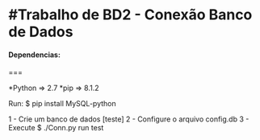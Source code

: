 #Trabalho de BD2 - Conexão Banco de Dados
===

#### Dependencias:
===

*Python => 2.7
*pip => 8.1.2

Run:
 $ pip install MySQL-python

1 - Crie um banco de dados [teste]
2 - Configure o arquivo config.db
3 - Execute $ ./Conn.py run test
